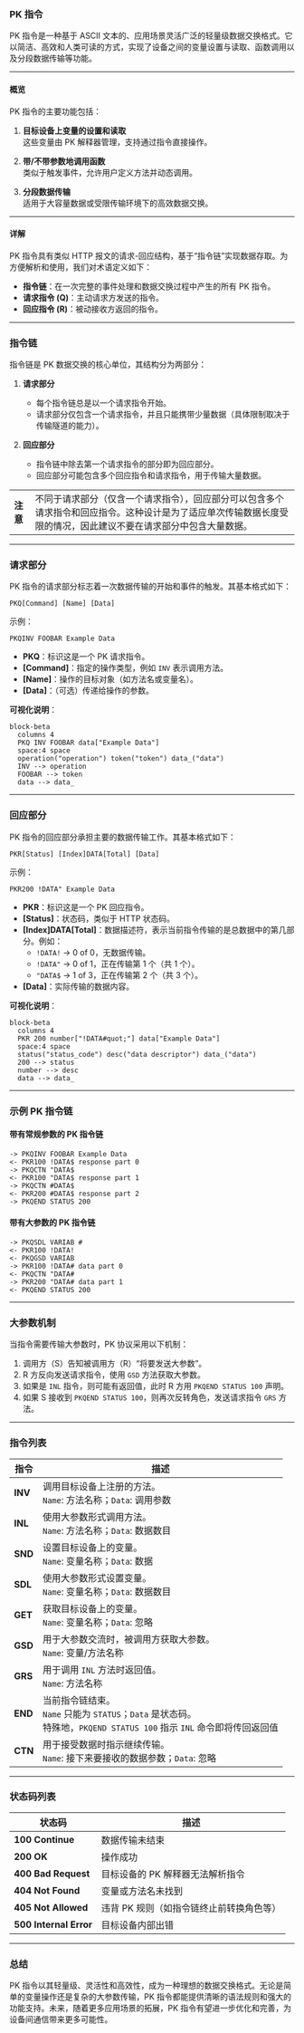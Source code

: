 ### PK 指令

PK 指令是一种基于 ASCII 文本的、应用场景灵活广泛的轻量级数据交换格式。它以简洁、高效和人类可读的方式，实现了设备之间的变量设置与读取、函数调用以及分段数据传输等功能。

---

#### 概览

PK 指令的主要功能包括：

1. **目标设备上变量的设置和读取**  
   这些变量由 PK 解释器管理，支持通过指令直接操作。

2. **带/不带参数地调用函数**  
   类似于触发事件，允许用户定义方法并动态调用。

3. **分段数据传输**  
   适用于大容量数据或受限传输环境下的高效数据交换。

---

#### 详解

PK 指令具有类似 HTTP 报文的请求-回应结构，基于“指令链”实现数据存取。为方便解析和使用，我们对术语定义如下：

- **指令链**：在一次完整的事件处理和数据交换过程中产生的所有 PK 指令。
- **请求指令 (Q)**：主动请求方发送的指令。
- **回应指令 (R)**：被动接收方返回的指令。

---

### 指令链

指令链是 PK 数据交换的核心单位，其结构分为两部分：

1. **请求部分**
   - 每个指令链总是以一个请求指令开始。
   - 请求部分仅包含一个请求指令，并且只能携带少量数据（具体限制取决于传输隧道的能力）。

2. **回应部分**
   - 指令链中除去第一个请求指令的部分即为回应部分。
   - 回应部分可能包含多个回应指令和请求指令，用于传输大量数据。

<table>
<tr>  
<td><b>注意</b></td>  
<td>不同于请求部分（仅含一个请求指令），回应部分可以包含多个请求指令和回应指令。这种设计是为了适应单次传输数据长度受限的情况，因此建议不要在请求部分中包含大量数据。</td>  
</tr>
</table>

---

### 请求部分

PK 指令的请求部分标志着一次数据传输的开始和事件的触发。其基本格式如下：

```
PKQ[Command] [Name] [Data]
```

示例：
```
PKQINV FOOBAR Example Data
```

- **PKQ**：标识这是一个 PK 请求指令。
- **[Command]**：指定的操作类型，例如 `INV` 表示调用方法。
- **[Name]**：操作的目标对象（如方法名或变量名）。
- **[Data]**：（可选）传递给操作的参数。

**可视化说明**：
```plaintext
block-beta  
  columns 4  
  PKQ INV FOOBAR data["Example Data"]  
  space:4 space   
  operation("operation") token("token") data_("data")  
  INV --> operation  
  FOOBAR --> token  
  data --> data_
```

---

### 回应部分

PK 指令的回应部分承担主要的数据传输工作。其基本格式如下：

```
PKR[Status] [Index]DATA[Total] [Data]
```

示例：
```
PKR200 !DATA" Example Data
```

- **PKR**：标识这是一个 PK 回应指令。
- **[Status]**：状态码，类似于 HTTP 状态码。
- **[Index]DATA[Total]**：数据描述符，表示当前指令传输的是总数据中的第几部分。例如：
  - `!DATA!` → 0 of 0，无数据传输。
  - `!DATA"` → 0 of 1，正在传输第 1 个（共 1 个）。
  - `"DATA$` → 1 of 3，正在传输第 2 个（共 3 个）。
- **[Data]**：实际传输的数据内容。

**可视化说明**：
```plaintext
block-beta  
  columns 4  
  PKR 200 number["!DATA#quot;"] data["Example Data"]  
  space:4 space   
  status("status_code") desc("data descriptor") data_("data")  
  200 --> status  
  number --> desc  
  data --> data_
```

---

### 示例 PK 指令链

#### 带有常规参数的 PK 指令链
```
-> PKQINV FOOBAR Example Data
<- PKR100 !DATA$ response part 0
-> PKQCTN "DATA$
<- PKR100 "DATA$ response part 1
-> PKQCTN #DATA$
<- PKR200 #DATA$ response part 2
-> PKQEND STATUS 200
```

#### 带有大参数的 PK 指令链
```
-> PKQSDL VARIAB #
<- PKR100 !DATA!
<- PKQGSD VARIAB
-> PKR100 !DATA# data part 0
<- PKQCTN "DATA#
-> PKR200 "DATA# data part 1
<- PKQEND STATUS 200
```

---

### 大参数机制

当指令需要传输大参数时，PK 协议采用以下机制：

1. 调用方（S）告知被调用方（R）“将要发送大参数”。
2. R 方反向发送请求指令，使用 `GSD` 方法获取大参数。
3. 如果是 `INL` 指令，则可能有返回值，此时 R 方用 `PKQEND STATUS 100` 声明。
4. 如果 S 接收到 `PKQEND STATUS 100`，则再次反转角色，发送请求指令 `GRS` 方法。

---

### 指令列表

| 指令 | 描述 |
|------|------|
| **INV** | 调用目标设备上注册的方法。<br>`Name`: 方法名称；`Data`: 调用参数 |
| **INL** | 使用大参数形式调用方法。<br>`Name`: 方法名称；`Data`: 数据数目 |
| **SND** | 设置目标设备上的变量。<br>`Name`: 变量名称；`Data`: 数据 |
| **SDL** | 使用大参数形式设置变量。<br>`Name`: 变量名称；`Data`: 数据数目 |
| **GET** | 获取目标设备上的变量。<br>`Name`: 变量名称；`Data`: 忽略 |
| **GSD** | 用于大参数交流时，被调用方获取大参数。<br>`Name`: 变量/方法名称 |
| **GRS** | 用于调用 `INL` 方法时返回值。<br>`Name`: 方法名称 |
| **END** | 当前指令链结束。<br>`Name` 只能为 `STATUS`；`Data` 是状态码。<br>特殊地，`PKQEND STATUS 100` 指示 `INL` 命令即将传回返回值 |
| **CTN** | 用于接受数据时指示继续传输。<br>`Name`: 接下来要接收的数据参数；`Data`: 忽略 |

---

### 状态码列表

| 状态码 | 描述 |
|--------|------|
| **100 Continue** | 数据传输未结束 |
| **200 OK** | 操作成功 |
| **400 Bad Request** | 目标设备的 PK 解释器无法解析指令 |
| **404 Not Found** | 变量或方法名未找到 |
| **405 Not Allowed** | 违背 PK 规则（如指令链终止前转换角色等） |
| **500 Internal Error** | 目标设备内部出错 |

---

### 总结

PK 指令以其轻量级、灵活性和高效性，成为一种理想的数据交换格式。无论是简单的变量操作还是复杂的大参数传输，PK 指令都能提供清晰的语法规则和强大的功能支持。未来，随着更多应用场景的拓展，PK 指令有望进一步优化和完善，为设备间通信带来更多可能性。
